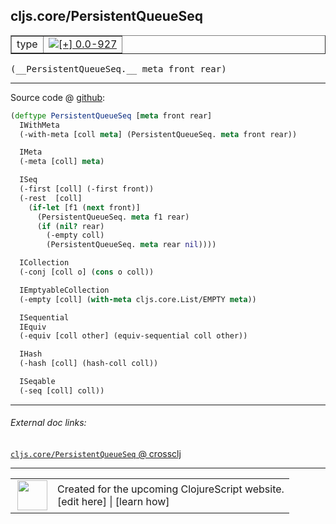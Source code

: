 ## cljs.core/PersistentQueueSeq



 <table border="1">
<tr>
<td>type</td>
<td><a href="https://github.com/cljsinfo/cljs-api-docs/tree/0.0-927"><img valign="middle" alt="[+] 0.0-927" title="Added in 0.0-927" src="https://img.shields.io/badge/+-0.0--927-lightgrey.svg"></a> </td>
</tr>
</table>


 <samp>
(__PersistentQueueSeq.__ meta front rear)<br>
</samp>

---







Source code @ [github](https://github.com/clojure/clojurescript/blob/r993/src/cljs/cljs/core.cljs#L2111-L2141):

```clj
(deftype PersistentQueueSeq [meta front rear]
  IWithMeta
  (-with-meta [coll meta] (PersistentQueueSeq. meta front rear))

  IMeta
  (-meta [coll] meta)

  ISeq
  (-first [coll] (-first front))
  (-rest  [coll]
    (if-let [f1 (next front)]
      (PersistentQueueSeq. meta f1 rear)
      (if (nil? rear)
        (-empty coll)
        (PersistentQueueSeq. meta rear nil))))

  ICollection
  (-conj [coll o] (cons o coll))

  IEmptyableCollection
  (-empty [coll] (with-meta cljs.core.List/EMPTY meta))

  ISequential
  IEquiv
  (-equiv [coll other] (equiv-sequential coll other))

  IHash
  (-hash [coll] (hash-coll coll))

  ISeqable
  (-seq [coll] coll))
```

<!--
Repo - tag - source tree - lines:

 <pre>
clojurescript @ r993
└── src
    └── cljs
        └── cljs
            └── <ins>[core.cljs:2111-2141](https://github.com/clojure/clojurescript/blob/r993/src/cljs/cljs/core.cljs#L2111-L2141)</ins>
</pre>

-->

---



###### External doc links:

[`cljs.core/PersistentQueueSeq` @ crossclj](http://crossclj.info/fun/cljs.core.cljs/PersistentQueueSeq.html)<br>

---

 <table>
<tr><td>
<img valign="middle" align="right" width="48px" src="http://i.imgur.com/Hi20huC.png">
</td><td>
Created for the upcoming ClojureScript website.<br>
[edit here] | [learn how]
</td></tr></table>

[edit here]:https://github.com/cljsinfo/cljs-api-docs/blob/master/cljsdoc/cljs.core/PersistentQueueSeq.cljsdoc
[learn how]:https://github.com/cljsinfo/cljs-api-docs/wiki/cljsdoc-files

<!--

This information was too distracting to show to readers, but I'll leave it
commented here since it is helpful to:

- pretty-print the data used to generate this document
- and show how to retrieve that data



The API data for this symbol:

```clj
{:ns "cljs.core",
 :name "PersistentQueueSeq",
 :type "type",
 :signature ["[meta front rear]"],
 :source {:code "(deftype PersistentQueueSeq [meta front rear]\n  IWithMeta\n  (-with-meta [coll meta] (PersistentQueueSeq. meta front rear))\n\n  IMeta\n  (-meta [coll] meta)\n\n  ISeq\n  (-first [coll] (-first front))\n  (-rest  [coll]\n    (if-let [f1 (next front)]\n      (PersistentQueueSeq. meta f1 rear)\n      (if (nil? rear)\n        (-empty coll)\n        (PersistentQueueSeq. meta rear nil))))\n\n  ICollection\n  (-conj [coll o] (cons o coll))\n\n  IEmptyableCollection\n  (-empty [coll] (with-meta cljs.core.List/EMPTY meta))\n\n  ISequential\n  IEquiv\n  (-equiv [coll other] (equiv-sequential coll other))\n\n  IHash\n  (-hash [coll] (hash-coll coll))\n\n  ISeqable\n  (-seq [coll] coll))",
          :title "Source code",
          :repo "clojurescript",
          :tag "r993",
          :filename "src/cljs/cljs/core.cljs",
          :lines [2111 2141]},
 :full-name "cljs.core/PersistentQueueSeq",
 :full-name-encode "cljs.core/PersistentQueueSeq",
 :history [["+" "0.0-927"]]}

```

Retrieve the API data for this symbol:

```clj
;; from Clojure REPL
(require '[clojure.edn :as edn])
(-> (slurp "https://raw.githubusercontent.com/cljsinfo/cljs-api-docs/catalog/cljs-api.edn")
    (edn/read-string)
    (get-in [:symbols "cljs.core/PersistentQueueSeq"]))
```

-->
